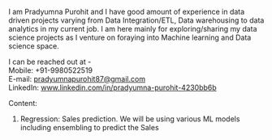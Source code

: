 I am Pradyumna Purohit and I have good amount of experience in data driven projects varying from Data Integration/ETL, Data warehousing to data analytics in my current job.
I am here mainly for exploring/sharing my data science projects as I venture on foraying into Machine learning and Data science space.

I can be reached out at - <br />
Mobile:   +91-9980522519 <br />
E-mail:   pradyumnapurohit87@gmail.com <br />
LinkedIn: www.linkedin.com/in/pradyumna-purohit-4230bb6b <br />

Content: <br />

1. Regression: Sales prediction. We will be using various ML models including ensembling to predict the Sales

<!---
Pradyumnapurohit87/Pradyumnapurohit87 is a ✨ special ✨ repository because its `README.md` (this file) appears on your GitHub profile.
You can click the Preview link to take a look at your changes.
--->
